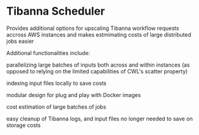 # Tibanna Scheduler
Provides additional options for upscaling Tibanna workflow requests accross AWS instances and makes estmimating costs of large distributed jobs easier

Additional functionalities include:

parallelizing large batches of inputs both across and within instances (as opposed to relying on the limited capabilities of CWL's scatter property)

indexing input files locally to save costs

modular design for plug and play with Docker images

cost estimation of large batches of jobs

easy cleanup of Tibanna logs, and input files no longer needed to save on storage costs
